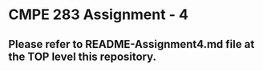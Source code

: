 # CMPE 283 Assignment - 4

## Please refer to README-Assignment4.md file at the TOP level this repository.
